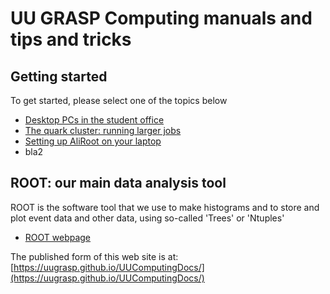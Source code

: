 # UU GRASP Computing manuals and tips and tricks

## Getting started

To get started, please select one of the topics below

* [Desktop PCs in the student office](desktops.md)
* [The quark cluster: running larger jobs](quark_cluster.md)
* [Setting up AliRoot on your laptop](laptop_intro.md)
* bla2

## ROOT: our main data analysis tool

ROOT is the software tool that we use to make histograms and to store and plot event data and other data, 
using so-called 'Trees' or 'Ntuples'

* [ROOT webpage](https://root.cern.ch)

The published form of this web site is at: 
[https://uugrasp.github.io/UUComputingDocs/](https://uugrasp.github.io/UUComputingDocs/)




